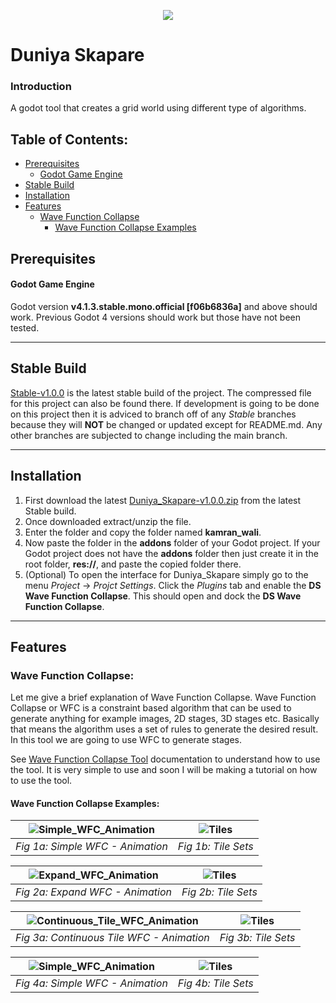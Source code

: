 <p align="center"><img src="https://imgur.com/PJ5RGEH.png"></p>

# Duniya Skapare

### Introduction
A godot tool that creates a grid world using different type of algorithms.

## Table of Contents:
- [Prerequisites](#prerequisites)
  - [Godot Game Engine](#godot-game-engine)
- [Stable Build](#stable-build)
- [Installation](#installation)
- [Features](#features)
  - [Wave Function Collapse](#wave-function-collapse)
    - [Wave Function Collapse Examples](#wave-function-collapse-examples)

## Prerequisites
#### Godot Game Engine
Godot version **v4.1.3.stable.mono.official [f06b6836a]** and above should work. Previous Godot 4 versions should work but those have not been tested.
***
## Stable Build
[Stable-v1.0.0](https://github.com/deadlykam/Duniya_Skapare/tree/Stable-v1.0.0) is the latest stable build of the project. The compressed file for this project can also be found there. If development is going to be done on this project then it is adviced to branch off of any _Stable_ branches because they will **NOT** be changed or updated except for README.md. Any other branches are subjected to change including the main branch.
***
## Installation
1. First download the latest [Duniya_Skapare-v1.0.0.zip](https://github.com/deadlykam/Duniya_Skapare/releases/tag/v1.0.0) from the latest Stable build.
2. Once downloaded extract/unzip the file.
3. Enter the folder and copy the folder named **kamran_wali**.
4. Now paste the folder in the **addons** folder of your Godot project. If your Godot project does not have the **addons** folder then just create it in the root folder, **res://**, and paste the copied folder there.
5. (Optional) To open the interface for Duniya_Skapare simply go to the menu _Project_ -> _Projct Settings_. Click the _Plugins_ tab and enable the **DS Wave Function Collapse**. This should open and dock the **DS Wave Function Collapse**.
***
## Features
### Wave Function Collapse:
Let me give a brief explanation of Wave Function Collapse. Wave Function Collapse or WFC is a constraint based algorithm that can be used to generate anything for example images, 2D stages, 3D stages etc. Basically that means the algorithm uses a set of rules to generate the desired result. In this tool we are going to use WFC to generate stages.

See [Wave Function Collapse Tool](https://github.com/deadlykam/Duniya_Skapare/wiki/Wave-Function-Collapse-Tool) documentation to understand how to use the tool. It is very simple to use and soon I will be making a tutorial on how to use the tool.

#### Wave Function Collapse Examples:
| ![Simple_WFC_Animation](https://imgur.com/ut4uUWh.gif) | ![Tiles](https://imgur.com/yMyUTXS.png) |
|:--:|:--:|
| *Fig 1a: Simple WFC - Animation* | *Fig 1b: Tile Sets* |

| ![Expand_WFC_Animation](https://imgur.com/Nq0OSUA.gif) | ![Tiles](https://imgur.com/yMyUTXS.png) |
|:--:|:--:|
| *Fig 2a: Expand WFC - Animation* | *Fig 2b: Tile Sets* |

| ![Continuous_Tile_WFC_Animation](https://imgur.com/4VHxug0.gif) | ![Tiles](https://imgur.com/oxMiJAU.png) |
|:--:|:--:|
| *Fig 3a: Continuous Tile WFC - Animation* | *Fig 3b: Tile Sets* |

| ![Simple_WFC_Animation](https://imgur.com/I8Pa5Rc.gif) | ![Tiles](https://imgur.com/LNf4oaW.png) |
|:--:|:--:|
| *Fig 4a: Simple WFC - Animation* | *Fig 4b: Tile Sets* |
